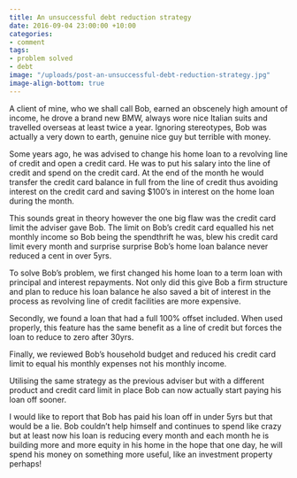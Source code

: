 ```yaml
---
title: An unsuccessful debt reduction strategy
date: 2016-09-04 23:00:00 +10:00
categories:
- comment
tags:
- problem solved
- debt
image: "/uploads/post-an-unsuccessful-debt-reduction-strategy.jpg"
image-align-bottom: true
---
```


A client of mine, who we shall call Bob, earned an obscenely high amount of income, he drove a brand new BMW, always wore nice Italian suits and travelled overseas at least twice a year.  Ignoring stereotypes, Bob was actually a very down to earth, genuine nice guy but terrible with money.

Some years ago, he was advised to change his home loan to a revolving line of credit and open a credit card.  He was to put his salary into the line of credit and spend on the credit card.  At the end of the month he would transfer the credit card balance in full from the line of credit thus avoiding interest on the credit card and saving $100’s in interest on the home loan during the month.

This sounds great in theory however the one big flaw was the credit card limit the adviser gave Bob.  The limit on Bob’s credit card equalled his net monthly income so Bob being the spendthrift he was, blew his credit card limit every month and surprise surprise Bob’s home loan balance never reduced a cent in over 5yrs.

To solve Bob’s problem, we first changed his home loan to a term loan with principal and interest repayments.  Not only did this give Bob a firm structure and plan to reduce his loan balance he also saved a bit of interest in the process as revolving line of credit facilities are more expensive.

Secondly, we found a loan that had a full 100% offset included.  When used properly, this feature has the same benefit as a line of credit but forces the loan to reduce to zero after 30yrs.

Finally, we reviewed Bob’s household budget and reduced his credit card limit to equal his monthly expenses not his monthly income.

Utilising the same strategy as the previous adviser but with a different product and credit card limit in place Bob can now actually start paying his loan off sooner.

I would like to report that Bob has paid his loan off in under 5yrs but that would be a lie.  Bob couldn’t help himself and continues to spend like crazy but at least now his loan is reducing every month and each month he is building more and more equity in his home in the hope that one day, he will spend his money on something more useful, like an investment property perhaps!
